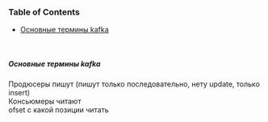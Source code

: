 ### Table of Contents </br>
- [Основные термины kafka](#decription_kafka) </br>
</br>


##### Основные термины kafka <a name="decription_kafka"></a> </br>

Продюсеры пишут (пишут только последовательно, нету update, только insert)</br>
Консьюмеры читают</br>
ofset с какой позиции читать</br>
